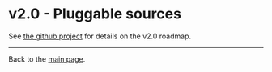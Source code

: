 # v2.0 - Pluggable sources #

See [the github project](https://github.com/pmonks/alfresco-bulk-import/issues?milestone=1&state=open) for details on the v2.0 roadmap.


---

Back to the [main page](Main.md).